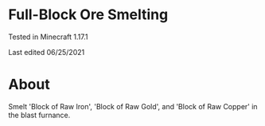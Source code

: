 # Full-Block Ore Smelting

Tested in Minecraft 1.17.1

Last edited 06/25/2021

# About

Smelt 'Block of Raw Iron', 'Block of Raw Gold', and 'Block of Raw Copper' in the blast furnance.
